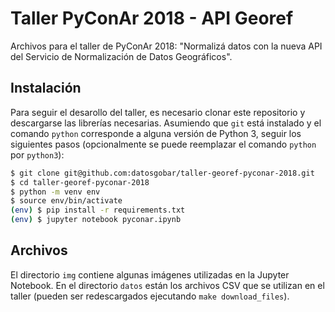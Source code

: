 # Taller PyConAr 2018 - API Georef
Archivos para el taller de PyConAr 2018: "Normalizá datos con la nueva API del Servicio de Normalización de Datos Geográficos".

## Instalación
Para seguir el desarollo del taller, es necesario clonar este repositorio y descargarse las librerías necesarias. Asumiendo que `git` está instalado y el comando `python` corresponde a alguna versión de Python 3, seguir los siguientes pasos (opcionalmente se puede reemplazar el comando `python` por `python3`):

```bash
$ git clone git@github.com:datosgobar/taller-georef-pyconar-2018.git
$ cd taller-georef-pyconar-2018
$ python -m venv env
$ source env/bin/activate
(env) $ pip install -r requirements.txt
(env) $ jupyter notebook pyconar.ipynb
```
## Archivos
El directorio `img` contiene algunas imágenes utilizadas en la Jupyter Notebook. En el directorio `datos` están los archivos CSV que se utilizan en el taller (pueden ser redescargados ejecutando `make download_files`).
